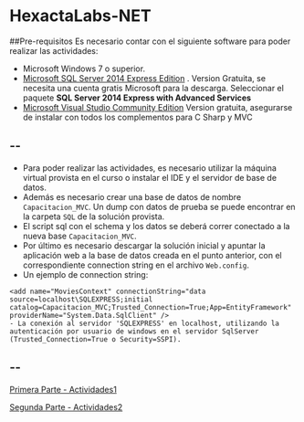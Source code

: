 # HexactaLabs-NET

##Pre-requisitos
Es necesario contar con el siguiente software para poder realizar las actividades:

 - Microsoft Windows 7 o superior.
 - [Microsoft SQL Server 2014 Express Edition](http://www.microsoft.com/en-us/server-cloud/products/sql-server-editions/sql-server-express.aspx) . Version Gratuita, se necesita una cuenta gratis Microsoft para la descarga. Seleccionar el paquete **SQL Server 2014 Express with Advanced Services**
 - [Microsoft Visual Studio Community Edition](https://www.visualstudio.com/products/visual-studio-community-vs) Version gratuita, asegurarse de instalar con todos los complementos para C Sharp y MVC

--
--

- Para poder realizar las actividades, es necesario utilizar la máquina virtual provista en el curso o instalar el IDE y el servidor de base de datos.
- Además es necesario crear una base de datos de nombre `Capacitacion_MVC`. Un dump con datos de prueba se puede encontrar en la carpeta `SQL` de la solución provista.
- El script sql con el schema y los datos se deberá correr conectado a la nueva base `Capacitacion_MVC`.
- Por último es necesario descargar la solución inicial y apuntar la aplicación web a la base de datos creada en el punto anterior, con el correspondiente connection string en el archivo `Web.config`.
- Un ejemplo de connection string:
```
<add name="MoviesContext" connectionString="data source=localhost\SQLEXPRESS;initial catalog=Capacitacion_MVC;Trusted_Connection=True;App=EntityFramework" providerName="System.Data.SqlClient" />
- La conexión al servidor 'SQLEXPRESS' en localhost, utilizando la autenticación por usuario de windows en el servidor SqlServer (Trusted_Connection=True o Security=SSPI).
```

--
--
 
[Primera Parte - Actividades1](actividades1.md)

[Segunda Parte - Actividades2](actividades2.md)
